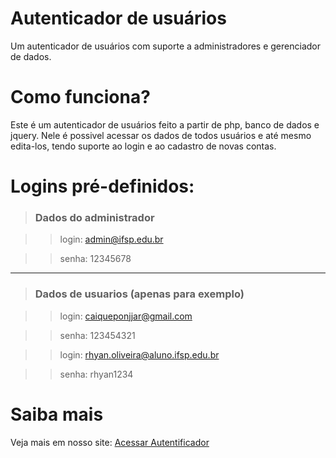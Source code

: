# Autenticador de usuários
 Um autenticador de usuários com suporte a administradores e gerenciador de dados.

# Como funciona?
 Este é um autenticador de usuários feito a partir de php, banco de dados e jquery. Nele é possivel acessar os dados de todos usuários e até mesmo edita-los, tendo suporte ao login e ao cadastro de novas contas.
 
# Logins pré-definidos:
 
 
 > ### Dados do administrador
  
  
 >> login: admin@ifsp.edu.br
  
  
 >> senha: 12345678
  
  <hr/>
  
  
  > ### Dados de usuarios (apenas para exemplo)
  
  
  >>login: caiqueponjjar@gmail.com
  
  
  >>senha: 123454321
  
  
 
  >>login: rhyan.oliveira@aluno.ifsp.edu.br
  
  
  >>senha: rhyan1234
 
# Saiba mais
Veja mais em nosso site:  <a target="_blank" rel="noopener noreferrer" href="http://cacolab.ga/projetos/autenticador/php/">Acessar Autentificador</a>


